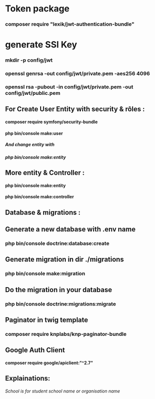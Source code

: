 # Token package
### composer require "lexik/jwt-authentication-bundle"

# generate SSl Key
### mkdir -p config/jwt
### openssl genrsa -out config/jwt/private.pem -aes256 4096
### openssl rsa -pubout -in config/jwt/private.pem -out config/jwt/public.pem



## For Create User Entity with security & rôles :

#### composer require symfony/security-bundle
#### php bin/console make:user
##### And change entity with 
##### php bin/console make:entity




## More entity & Controller :
#### php bin/console make:entity
#### php bin/console make:controller




## Database & migrations : 

## Generate a new database with .env name 
### php bin/console doctrine:database:create

## Generate migration in dir ./migrations
### php bin/console make:migration

## Do the migration in your database
### php bin/console doctrine:migrations:migrate
 
## Paginator in twig template
### composer require knplabs/knp-paginator-bundle



## Google Auth Client
#### composer require google/apiclient:"^2.7"




## Explainations: 

###### School is for student school name or organisation name